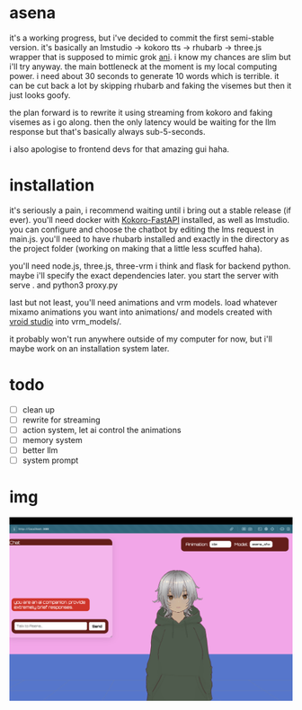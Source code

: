 # asena

it's a working progress, but i've decided to commit the first semi-stable version. it's basically an lmstudio -> kokoro tts -> rhubarb -> three.js wrapper that is supposed to mimic grok [ani](https://www.reddit.com/r/grok/comments/1m7yg3o/just_tried_groks_new_ai_companion_ani_its_kinda/). i know my chances are slim but i'll try anyway. the main bottleneck at the moment is my local computing power. i need about 30 seconds to generate 10 words which is terrible. it can be cut back a lot by skipping rhubarb and faking the visemes but then it just looks goofy. 

the plan forward is to rewrite it using streaming from kokoro and faking visemes as i go along. then the only latency would be waiting for the llm response but that's basically always sub-5-seconds.

i also apologise to frontend devs for that amazing gui haha.

# installation

it's seriously a pain, i recommend waiting until i bring out a stable release (if ever). you'll need docker with [Kokoro-FastAPI](https://github.com/remsky/Kokoro-FastAPI/tree/master) installed, as well as lmstudio. you can configure and choose the chatbot by editing the lms request in main.js. you'll need to have rhubarb installed and exactly in the directory as the project folder (working on making that a little less scuffed haha). 

you'll need node.js, three.js, three-vrm i think and flask for backend python. maybe i'll specify the exact dependencies later. you start the server with serve . and python3 proxy.py

last but not least, you'll need animations and vrm models. load whatever mixamo animations you want into animations/ and models created with [vroid studio](https://hub.vroid.com/en/search/%23VRoidStudio) into vrm_models/.  

it probably won't run anywhere outside of my computer for now, but i'll maybe work on an installation system later.

# todo

- [ ] clean up
- [ ] rewrite for streaming
- [ ] action system, let ai control the animations
- [ ] memory system
- [ ] better llm
- [ ] system prompt

# img

![asena in action](image.png)
